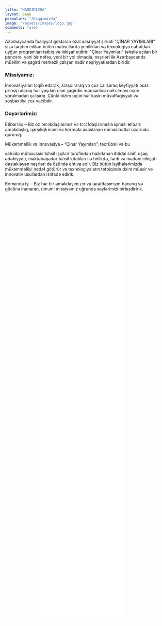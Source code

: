 ```yaml
---
title: "HAQQIMIZDA"
layout: page
permalink: "/haqqimizda"
image: "/assets/images/logo.jpg"
comments: false
---
```


Azərbaycanda fəaliyyət göstərən özəl nəşriyyat şirkəti "ÇİNAR YAYIMLARI" sizə təqdim edilən bütün məhsullarda yenilikləri və texnologiya cəhətdən uyğun proqramları tətbiq və inkişaf etdirir. "Çinar Yayımları" təhsilə açılan bir pəncərə, yeni bir nəfəs, yeni bir yol olmaqla, nəşrləri ilə Azərbaycanda müəllim və şagird mərkəzli çalışan nadir nəşriyyatlardan biridir.

### Missiyamız:

İnnovasiyaları təqib edərək, araşdıraraq və çox çalışaraq keyfiyyəti
əsas prinsip alaraq hər yaşdan olan şagirdin məqsədinə nail olması
üçün yorulmadan çalışırıq. Çünki bizim üçün hər kəsin
müvəffəqiyyəti və xoşbəxtliyi çox vacibdir.


### Dəyərlərimiz:

Etibarlılıq – Biz öz əməkdaşlarımız və tərəfdaşlarımızla işimizi
etibarlı əməkdaşlıq, qarşılıqlı inam və hörmətə əsaslanan münasibətlər
üzərində qururuq.

Mükəmməllik və innovasiya – “Çinar Yayımları”, təcrübəli və bu

sahədə mütəxəssis təhsil işçiləri tərəfindən hazırlanan ibtidai sinif,
uşaq ədəbiyyatı, məktəbəqədər təhsil kitabları ilə birlikdə, fərdi və
mədəni inkişafı dəstəkləyən nəşrləri də özündə ehtiva edir. Biz bütün
layihələrimizdə mükəmməlliyi hədəf götürür və texnologiyaların
tətbiqində daim müasir və innovativ üsullardan istifadə edirik.


Komanda işi – Biz hər bir əməkdaşımızın və tərəfdaşımızın bacarıq
və gücünə inanaraq, ümumi missiyamız uğrunda səylərimizi
birləşdiririk.

<center>
<iframe style="width: 30vw !important;height: 35vh !important;" frameborder="0" vspace="0" hspace="0" webkitallowfullscreen="" mozallowfullscreen="" allowfullscreen="" scrolling="auto" src="//www.youtube.com/embed/h0eAVWgNL2w?autoplay=1&amp;autohide=1&amp;fs=1&amp;rel=0&amp;hd=1&amp;wmode=opaque&amp;enablejsapi=1"></iframe>
</center>